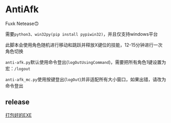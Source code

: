 # AntiAfk
Fuxk Netease🙃

需要```python3```、```win32py(pip install pypiwin32)```，并且仅支持windows平台

此脚本会使用角色随机进行移动和跳跃并释放X键位的技能，12-15分钟进行一次角色切换

```anti-afk.py```默认使用命令登出(```logOutUsingCommand```)，需要把所有角色1键设置为宏：```/logout```

```anti-afk_mc.py```使用按键登出(```logOut```)并非适配所有大小窗口，如果出错，请改为命令登出

## release
[打包好的EXE](https://github.com/Attt/AntiAfk/releases)
